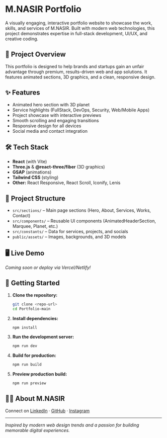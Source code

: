 # M.NASIR Portfolio

A visually engaging, interactive portfolio website to showcase the work, skills, and services of M.NASIR. Built with modern web technologies, this project demonstrates expertise in full-stack development, UI/UX, and creative coding.

## 🚀 Project Overview
This portfolio is designed to help brands and startups gain an unfair advantage through premium, results-driven web and app solutions. It features animated sections, 3D graphics, and a clean, responsive design.

## ✨ Features
- Animated hero section with 3D planet
- Service highlights (FullStack, DevOps, Security, Web/Mobile Apps)
- Project showcase with interactive previews
- Smooth scrolling and engaging transitions
- Responsive design for all devices
- Social media and contact integration

## 🛠️ Tech Stack
- **React** (with Vite)
- **Three.js** & **@react-three/fiber** (3D graphics)
- **GSAP** (animations)
- **Tailwind CSS** (styling)
- **Other:** React Responsive, React Scroll, Iconify, Lenis

## 📁 Project Structure
- `src/sections/` – Main page sections (Hero, About, Services, Works, Contact)
- `src/components/` – Reusable UI components (AnimatedHeaderSection, Marquee, Planet, etc.)
- `src/constants/` – Data for services, projects, and socials
- `public/assets/` – Images, backgrounds, and 3D models

## 🖥️ Live Demo
*Coming soon or deploy via Vercel/Netlify!*

## 🏁 Getting Started
1. **Clone the repository:**
   ```bash
   git clone <repo-url>
   cd Portfolio-main
   ```
2. **Install dependencies:**
   ```bash
   npm install
   ```
3. **Run the development server:**
   ```bash
   npm run dev
   ```
4. **Build for production:**
   ```bash
   npm run build
   ```
5. **Preview production build:**
   ```bash
   npm run preview
   ```

## 🙋‍♂️ About M.NASIR
Connect on [LinkedIn](https://www.linkedin.com/in/m-nasir/) · [GitHub](https://github.com/M-Nasir) · [Instagram](https://www.instagram.com/m.nasir/)

---

*Inspired by modern web design trends and a passion for building memorable digital experiences.*
